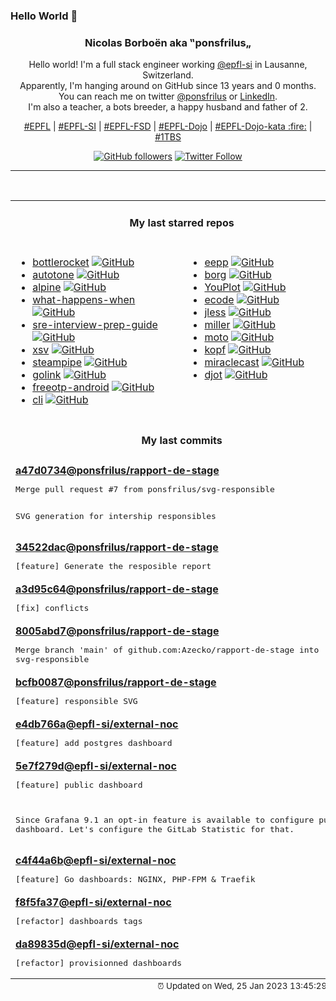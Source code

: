 ### Hello World 👋

<p align="center">
  <!-- use https://avatars.githubusercontent.com/u/176002?v=4 for your default github picture 
  <img src="https://raw.githubusercontent.com/ponsfrilus/ponsfrilus/master/img/ponsfrilus.png" title="Nicolas Borboën aka ‟ponsfrilus„" alt="Nicolas Borboën aka ‟ponsfrilus„" /> -->
  <h3 align="center">
    Nicolas Borboën aka ‟ponsfrilus„
  </h3>
  <p align="center">
    Hello world! I'm a full stack engineer working <a href="https://github.com/epfl-si">@epfl-si</a> in Lausanne, Switzerland.
    <br />Apparently, I'm hanging around on GitHub since 13 years and 0 months.
    <br />You can reach me on twitter <a href="https://twitter.com/ponsfrilus">@ponsfrilus</a> or <a href="http://linkedin.com/in/nicolasborboen">LinkedIn</a>.
    <br />I'm also a teacher, a bots breeder, a happy husband and father of 2.
  </p>
  <p align="center">
    <a href="https://www.epfl.ch">#EPFL</a> | 
    <a href="https://github.com/epfl-si/">#EPFL-SI</a> | 
    <a href="https://github.com/epfl-fsd">#EPFL-FSD</a> | 
    <a href="https://github.com/topics/epfl-dojo">#EPFL-Dojo</a> | 
    <a href="https://github.com/topics/epfl-dojo-kata">#EPFL-Dojo-kata :fire:</a> | 
    <a href="https://en.wikipedia.org/wiki/Indentation_style#Variant:_1TBS_(OTBS)">#1TBS</a>
  </p>
  <p align="center">
    <a href="https://github.com/ponsfrilus"><img alt="GitHub followers" src="https://img.shields.io/github/followers/ponsfrilus?label=Follow%20me%20on%20github&style=social"></a>
    <a href="https://twitter.com/ponsfrilus"><img alt="Twitter Follow" src="https://img.shields.io/twitter/follow/ponsfrilus?label=follow%20me%20on%20twitter&style=social"></a>
  </p>
  </p><hr><table align="center">
<tr>
<td colspan="2" align="center"><h4>My last starred repos</h4></td>
</tr>
<tr>
<td valign="top">
<ul>
<li>
<a href="https://github.com/bottlerocket-os/bottlerocket" title="An operating system designed for hosting containers" target="_blank">bottlerocket</a>&nbsp;<a href="https://github.com/bottlerocket-os/bottlerocket" title="An operating system designed for hosting containers" target="_blank"><img src="https://img.shields.io/github/stars/bottlerocket-os/bottlerocket?style=social" alt="GitHub"></a>
</li>
<li>
<a href="https://github.com/alexcrist/autotone" title="A vocal pitch correction web application (like Autotune)" target="_blank">autotone</a>&nbsp;<a href="https://github.com/alexcrist/autotone" title="A vocal pitch correction web application (like Autotune)" target="_blank"><img src="https://img.shields.io/github/stars/alexcrist/autotone?style=social" alt="GitHub"></a>
</li>
<li>
<a href="https://github.com/alpinejs/alpine" title="A rugged, minimal framework for composing JavaScript behavior in your markup. " target="_blank">alpine</a>&nbsp;<a href="https://github.com/alpinejs/alpine" title="A rugged, minimal framework for composing JavaScript behavior in your markup. " target="_blank"><img src="https://img.shields.io/github/stars/alpinejs/alpine?style=social" alt="GitHub"></a>
</li>
<li>
<a href="https://github.com/alex/what-happens-when" title="An attempt to answer the age old interview question "What happens when you type google.com into your browser and press enter?"" target="_blank">what-happens-when</a>&nbsp;<a href="https://github.com/alex/what-happens-when" title="An attempt to answer the age old interview question "What happens when you type google.com into your browser and press enter?"" target="_blank"><img src="https://img.shields.io/github/stars/alex/what-happens-when?style=social" alt="GitHub"></a>
</li>
<li>
<a href="https://github.com/mxssl/sre-interview-prep-guide" title="Site Reliability Engineer Interview Preparation Guide" target="_blank">sre-interview-prep-guide</a>&nbsp;<a href="https://github.com/mxssl/sre-interview-prep-guide" title="Site Reliability Engineer Interview Preparation Guide" target="_blank"><img src="https://img.shields.io/github/stars/mxssl/sre-interview-prep-guide?style=social" alt="GitHub"></a>
</li>
<li>
<a href="https://github.com/BurntSushi/xsv" title="A fast CSV command line toolkit written in Rust." target="_blank">xsv</a>&nbsp;<a href="https://github.com/BurntSushi/xsv" title="A fast CSV command line toolkit written in Rust." target="_blank"><img src="https://img.shields.io/github/stars/BurntSushi/xsv?style=social" alt="GitHub"></a>
</li>
<li>
<a href="https://github.com/turbot/steampipe" title="Use SQL to instantly query your cloud services (AWS, Azure, GCP and more). Open source CLI. No DB required. " target="_blank">steampipe</a>&nbsp;<a href="https://github.com/turbot/steampipe" title="Use SQL to instantly query your cloud services (AWS, Azure, GCP and more). Open source CLI. No DB required. " target="_blank"><img src="https://img.shields.io/github/stars/turbot/steampipe?style=social" alt="GitHub"></a>
</li>
<li>
<a href="https://github.com/tailscale/golink" title="A private shortlink service for tailnets" target="_blank">golink</a>&nbsp;<a href="https://github.com/tailscale/golink" title="A private shortlink service for tailnets" target="_blank"><img src="https://img.shields.io/github/stars/tailscale/golink?style=social" alt="GitHub"></a>
</li>
<li>
<a href="https://github.com/freeotp/freeotp-android" title="null" target="_blank">freeotp-android</a>&nbsp;<a href="https://github.com/freeotp/freeotp-android" title="null" target="_blank"><img src="https://img.shields.io/github/stars/freeotp/freeotp-android?style=social" alt="GitHub"></a>
</li>
<li>
<a href="https://github.com/teaxyz/cli" title="the next-generation, cross‐platform package manager" target="_blank">cli</a>&nbsp;<a href="https://github.com/teaxyz/cli" title="the next-generation, cross‐platform package manager" target="_blank"><img src="https://img.shields.io/github/stars/teaxyz/cli?style=social" alt="GitHub"></a>
</li>
</ul>
<img width="450" height="1" /></td>
<td valign="top">
<ul>
<li>
<a href="https://github.com/SpartanJ/eepp" title="eepp is an open source cross-platform game and application development framework heavily focused on the development of rich graphical user interfaces." target="_blank">eepp</a>&nbsp;<a href="https://github.com/SpartanJ/eepp" title="eepp is an open source cross-platform game and application development framework heavily focused on the development of rich graphical user interfaces." target="_blank"><img src="https://img.shields.io/github/stars/SpartanJ/eepp?style=social" alt="GitHub"></a>
</li>
<li>
<a href="https://github.com/borgbackup/borg" title="Deduplicating archiver with compression and authenticated encryption." target="_blank">borg</a>&nbsp;<a href="https://github.com/borgbackup/borg" title="Deduplicating archiver with compression and authenticated encryption." target="_blank"><img src="https://img.shields.io/github/stars/borgbackup/borg?style=social" alt="GitHub"></a>
</li>
<li>
<a href="https://github.com/red-data-tools/YouPlot" title="A command line tool that draw plots on the terminal." target="_blank">YouPlot</a>&nbsp;<a href="https://github.com/red-data-tools/YouPlot" title="A command line tool that draw plots on the terminal." target="_blank"><img src="https://img.shields.io/github/stars/red-data-tools/YouPlot?style=social" alt="GitHub"></a>
</li>
<li>
<a href="https://github.com/SpartanJ/ecode" title="Lightweight multi-platform code editor designed for modern hardware with a focus on responsiveness and performance." target="_blank">ecode</a>&nbsp;<a href="https://github.com/SpartanJ/ecode" title="Lightweight multi-platform code editor designed for modern hardware with a focus on responsiveness and performance." target="_blank"><img src="https://img.shields.io/github/stars/SpartanJ/ecode?style=social" alt="GitHub"></a>
</li>
<li>
<a href="https://github.com/PaulJuliusMartinez/jless" title="jless is a command-line JSON viewer designed for reading, exploring, and searching through JSON data." target="_blank">jless</a>&nbsp;<a href="https://github.com/PaulJuliusMartinez/jless" title="jless is a command-line JSON viewer designed for reading, exploring, and searching through JSON data." target="_blank"><img src="https://img.shields.io/github/stars/PaulJuliusMartinez/jless?style=social" alt="GitHub"></a>
</li>
<li>
<a href="https://github.com/johnkerl/miller" title="Miller is like awk, sed, cut, join, and sort for name-indexed data such as CSV, TSV, and tabular JSON" target="_blank">miller</a>&nbsp;<a href="https://github.com/johnkerl/miller" title="Miller is like awk, sed, cut, join, and sort for name-indexed data such as CSV, TSV, and tabular JSON" target="_blank"><img src="https://img.shields.io/github/stars/johnkerl/miller?style=social" alt="GitHub"></a>
</li>
<li>
<a href="https://github.com/getmoto/moto" title="A library that allows you to easily mock out tests based on AWS infrastructure." target="_blank">moto</a>&nbsp;<a href="https://github.com/getmoto/moto" title="A library that allows you to easily mock out tests based on AWS infrastructure." target="_blank"><img src="https://img.shields.io/github/stars/getmoto/moto?style=social" alt="GitHub"></a>
</li>
<li>
<a href="https://github.com/nolar/kopf" title="A Python framework to write Kubernetes operators in just a few lines of code" target="_blank">kopf</a>&nbsp;<a href="https://github.com/nolar/kopf" title="A Python framework to write Kubernetes operators in just a few lines of code" target="_blank"><img src="https://img.shields.io/github/stars/nolar/kopf?style=social" alt="GitHub"></a>
</li>
<li>
<a href="https://github.com/albfan/miraclecast" title="Connect external monitors to your system via Wifi-Display specification also known as Miracast" target="_blank">miraclecast</a>&nbsp;<a href="https://github.com/albfan/miraclecast" title="Connect external monitors to your system via Wifi-Display specification also known as Miracast" target="_blank"><img src="https://img.shields.io/github/stars/albfan/miraclecast?style=social" alt="GitHub"></a>
</li>
<li>
<a href="https://github.com/jgm/djot" title="A light markup language" target="_blank">djot</a>&nbsp;<a href="https://github.com/jgm/djot" title="A light markup language" target="_blank"><img src="https://img.shields.io/github/stars/jgm/djot?style=social" alt="GitHub"></a>
</li>
</ul>
<img width="450" height="1" /></td>
</tr>
<tr>
<td colspan="2" align="center"><h4>My last commits</h4></td>
</tr>
<tr>
        <td colspan="2">
          <div><strong><a href="https://api.github.com/repos/ponsfrilus/rapport-de-stage/commits/a47d0734681876282007042a316ebfa23126ab7f" title="2023-01-17T11:08:44.000+01:00" target="_blank">a47d0734</a><a href="https://github.com/ponsfrilus">@ponsfrilus</a><a href="https://github.com/ponsfrilus/rapport-de-stage" title="Génération de rapport de stage">/rapport-de-stage</a></strong></div>
          <pre>Merge pull request #7 from ponsfrilus/svg-responsible

SVG generation for intership responsibles</pre>
        </td>
        </tr><tr>
        <td colspan="2">
          <div><strong><a href="https://api.github.com/repos/ponsfrilus/rapport-de-stage/commits/34522dacdc7633aa216eea0528890b7d9091dbf0" title="2023-01-17T11:07:34.000+01:00" target="_blank">34522dac</a><a href="https://github.com/ponsfrilus">@ponsfrilus</a><a href="https://github.com/ponsfrilus/rapport-de-stage" title="Génération de rapport de stage">/rapport-de-stage</a></strong></div>
          <pre>[feature] Generate the resposible report</pre>
        </td>
        </tr><tr>
        <td colspan="2">
          <div><strong><a href="https://api.github.com/repos/ponsfrilus/rapport-de-stage/commits/a3d95c64bb6fbd62380e5951e4fd8b5fcc6183c8" title="2023-01-13T10:33:52.000+01:00" target="_blank">a3d95c64</a><a href="https://github.com/ponsfrilus">@ponsfrilus</a><a href="https://github.com/ponsfrilus/rapport-de-stage" title="Génération de rapport de stage">/rapport-de-stage</a></strong></div>
          <pre>[fix] conflicts</pre>
        </td>
        </tr><tr>
        <td colspan="2">
          <div><strong><a href="https://api.github.com/repos/ponsfrilus/rapport-de-stage/commits/8005abd7769873e7431e7a6aaaa37968ebc8d605" title="2023-01-13T10:29:15.000+01:00" target="_blank">8005abd7</a><a href="https://github.com/ponsfrilus">@ponsfrilus</a><a href="https://github.com/ponsfrilus/rapport-de-stage" title="Génération de rapport de stage">/rapport-de-stage</a></strong></div>
          <pre>Merge branch 'main' of github.com:Azecko/rapport-de-stage into svg-responsible</pre>
        </td>
        </tr><tr>
        <td colspan="2">
          <div><strong><a href="https://api.github.com/repos/ponsfrilus/rapport-de-stage/commits/bcfb00870c8c763841cd8a8ff2a58d591e47c732" title="2022-12-22T12:55:42.000+01:00" target="_blank">bcfb0087</a><a href="https://github.com/ponsfrilus">@ponsfrilus</a><a href="https://github.com/ponsfrilus/rapport-de-stage" title="Génération de rapport de stage">/rapport-de-stage</a></strong></div>
          <pre>[feature] responsible SVG</pre>
        </td>
        </tr><tr>
        <td colspan="2">
          <div><strong><a href="https://api.github.com/repos/epfl-si/external-noc/commits/e4db766ab407fc11cdfb9fbedc7e1da3493397ab" title="2022-12-12T18:50:44.000+01:00" target="_blank">e4db766a</a><a href="https://github.com/epfl-si">@epfl-si</a><a href="https://github.com/epfl-si/external-noc" title="External Network Operations Center for EPFL SI ISAS-FSD">/external-noc</a></strong></div>
          <pre>[feature] add postgres dashboard</pre>
        </td>
        </tr><tr>
        <td colspan="2">
          <div><strong><a href="https://api.github.com/repos/epfl-si/external-noc/commits/5e7f279d3f1116379129c4e5b0d1db54409b74fa" title="2022-12-10T01:26:46.000+01:00" target="_blank">5e7f279d</a><a href="https://github.com/epfl-si">@epfl-si</a><a href="https://github.com/epfl-si/external-noc" title="External Network Operations Center for EPFL SI ISAS-FSD">/external-noc</a></strong></div>
          <pre>[feature] public dashboard

Since Grafana 9.1 an opt-in feature is available to configure public 
dashboard. Let's configure the GitLab Statistic for that.</pre>
        </td>
        </tr><tr>
        <td colspan="2">
          <div><strong><a href="https://api.github.com/repos/epfl-si/external-noc/commits/c4f44a6bc95354ad14d7a602f6fc8def8b4cc124" title="2022-12-10T00:56:24.000+01:00" target="_blank">c4f44a6b</a><a href="https://github.com/epfl-si">@epfl-si</a><a href="https://github.com/epfl-si/external-noc" title="External Network Operations Center for EPFL SI ISAS-FSD">/external-noc</a></strong></div>
          <pre>[feature] Go dashboards: NGINX, PHP-FPM & Traefik</pre>
        </td>
        </tr><tr>
        <td colspan="2">
          <div><strong><a href="https://api.github.com/repos/epfl-si/external-noc/commits/f8f5fa3765efac8acbd3ad04bc44f2a23ce8a0d7" title="2022-12-10T00:18:11.000+01:00" target="_blank">f8f5fa37</a><a href="https://github.com/epfl-si">@epfl-si</a><a href="https://github.com/epfl-si/external-noc" title="External Network Operations Center for EPFL SI ISAS-FSD">/external-noc</a></strong></div>
          <pre>[refactor] dashboards tags</pre>
        </td>
        </tr><tr>
        <td colspan="2">
          <div><strong><a href="https://api.github.com/repos/epfl-si/external-noc/commits/da89835d650cc9dd4b7b779d544cee7bfbc2680c" title="2022-12-10T00:10:19.000+01:00" target="_blank">da89835d</a><a href="https://github.com/epfl-si">@epfl-si</a><a href="https://github.com/epfl-si/external-noc" title="External Network Operations Center for EPFL SI ISAS-FSD">/external-noc</a></strong></div>
          <pre>[refactor] provisionned dashboards</pre>
        </td>
        </tr><tfoot>
<tr>
<td colspan="2" align="right">
<img width="900" height="1" />
<small>⏰ Updated on Wed, 25 Jan 2023 13:45:29 GMT</small>
</td>
</tr>
</tfoot>
<br />
</table>
